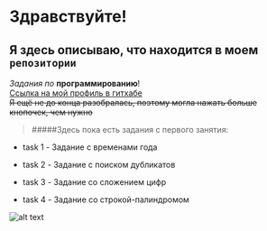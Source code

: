 # Здравствуйте! 
Я здесь описываю, что находится в моем `репозитории`
--
*Задания* _по_ **программированию**!
<br>[Ссылка на мой профиль в гитхабе](https://github.com/saarzhanova "Там ещё нет аватарки")
<br>~~Я ещё не до конца разобралась, поэтому могла нажать больше кнопочек, чем нужно~~
>#####Здесь пока есть задания с первого занятия:
* task 1 - Задание с временами года
+ task 2 - Задание с поиском дубликатов
- task 3 - Задание со сложением цифр
* task 4 - Задание со строкой-палиндромом

![alt text](https://pictureholiday.ru/wp-content/uploads/2018/06/332.jpg "кота")






